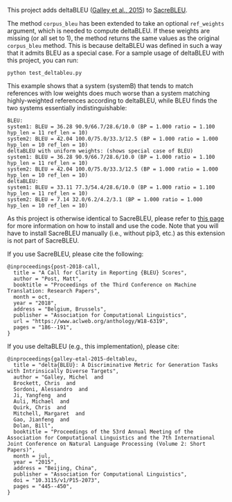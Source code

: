 This project adds deltaBLEU ([Galley et al., 2015](https://www.aclweb.org/anthology/P15-2073/)) to [SacreBLEU](https://github.com/mjpost/sacreBLEU). 

The method `corpus_bleu` has been extended to take an optional `ref_weights` argument, which is needed to compute deltaBLEU. If these weights are missing (or all set to 1), the method returns the same values as the original `corpus_bleu` method. This is because deltaBLEU was defined in such a way that it admits BLEU as a special case. For a sample usage of deltaBLEU with this project, you can run:

```
python test_deltableu.py
```

This example shows that a system (systemB) that tends to match references with low weights does much worse than a system matching highly-weighted references according to deltaBLEU, while BLEU finds the two systems essentially indistinguishable:

```
BLEU:
system1: BLEU = 36.28 90.9/66.7/28.6/10.0 (BP = 1.000 ratio = 1.100 hyp_len = 11 ref_len = 10)
system2: BLEU = 42.04 100.0/75.0/33.3/12.5 (BP = 1.000 ratio = 1.000 hyp_len = 10 ref_len = 10)
deltaBLEU with uniform weights: (shows special case of BLEU)
system1: BLEU = 36.28 90.9/66.7/28.6/10.0 (BP = 1.000 ratio = 1.100 hyp_len = 11 ref_len = 10)
system2: BLEU = 42.04 100.0/75.0/33.3/12.5 (BP = 1.000 ratio = 1.000 hyp_len = 10 ref_len = 10)
deltaBLEU:
system1: BLEU = 33.11 77.3/54.4/28.6/10.0 (BP = 1.000 ratio = 1.100 hyp_len = 11 ref_len = 10)
system2: BLEU = 7.14 32.0/6.2/4.2/3.1 (BP = 1.000 ratio = 1.000 hyp_len = 10 ref_len = 10)
```

As this project is otherwise identical to SacreBLEU, 
please refer to [this page](https://github.com/mjpost/sacreBLEU) for more information on how to install and use the code. Note that you will have to 
install SacreBLEU manually (i.e., without pip3, etc.) as this extension is not part of SacreBLEU.

If you use SacreBLEU, please cite the following:

```
@inproceedings{post-2018-call,
  title = "A Call for Clarity in Reporting {BLEU} Scores",
  author = "Post, Matt",
  booktitle = "Proceedings of the Third Conference on Machine Translation: Research Papers",
  month = oct,
  year = "2018",
  address = "Belgium, Brussels",
  publisher = "Association for Computational Linguistics",
  url = "https://www.aclweb.org/anthology/W18-6319",
  pages = "186--191",
}
```

If you use deltaBLEU (e.g., this implementation), please cite:

```
@inproceedings{galley-etal-2015-deltableu,
  title = "delta{BLEU}: A Discriminative Metric for Generation Tasks with Intrinsically Diverse Targets",
  author = "Galley, Michel  and
  Brockett, Chris  and
  Sordoni, Alessandro  and
  Ji, Yangfeng  and
  Auli, Michael  and
  Quirk, Chris  and
  Mitchell, Margaret  and
  Gao, Jianfeng  and
  Dolan, Bill",
  booktitle = "Proceedings of the 53rd Annual Meeting of the Association for Computational Linguistics and the 7th International Joint Conference on Natural Language Processing (Volume 2: Short Papers)",
  month = jul,
  year = "2015",
  address = "Beijing, China",
  publisher = "Association for Computational Linguistics",
  doi = "10.3115/v1/P15-2073",
  pages = "445--450",
}
```
